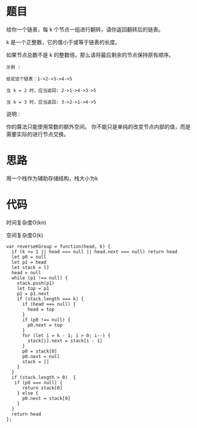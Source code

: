 # 题目
给你一个链表，每 k 个节点一组进行翻转，请你返回翻转后的链表。

k 是一个正整数，它的值小于或等于链表的长度。

如果节点总数不是 k 的整数倍，那么请将最后剩余的节点保持原有顺序。


```
示例 :

给定这个链表：1->2->3->4->5

当 k = 2 时，应当返回: 2->1->4->3->5

当 k = 3 时，应当返回: 3->2->1->4->5
```


说明 :

你的算法只能使用常数的额外空间。
你不能只是单纯的改变节点内部的值，而是需要实际的进行节点交换。

# 思路

用一个栈作为辅助存储结构，栈大小为k

# 代码

时间复杂度O(kn)

空间复杂度O(k)

```
var reverseKGroup = function(head, k) {
  if (k <= 1 || head === null || head.next === null) return head
  let p0 = null
  let p1 = head
  let stack = []
  head = null
  while (p1 !== null) {
    stack.push(p1)
    let top = p1
    p1 = p1.next
    if (stack.length === k) {
      if (head === null) {
        head = top
      }
      if (p0 !== null) {
        p0.next = top
      }
      for (let i = k - 1; i > 0; i--) {
        stack[i].next = stack[i - 1]
      }
      p0 = stack[0]
      p0.next = null
      stack = []
    }
  }
  if (stack.length > 0)  {
   if (p0 === null) {
      return stack[0]
    } else {
      p0.next = stack[0]
    }
  }
  return head
};
```
